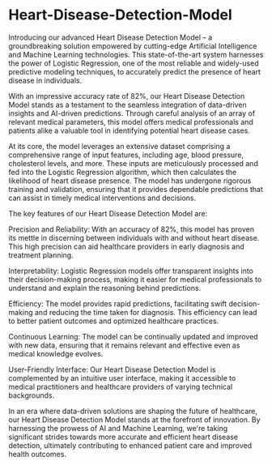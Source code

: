 # Heart-Disease-Detection-Model

Introducing our advanced Heart Disease Detection Model – a groundbreaking solution empowered by cutting-edge Artificial Intelligence and Machine Learning technologies. This state-of-the-art system harnesses the power of Logistic Regression, one of the most reliable and widely-used predictive modeling techniques, to accurately predict the presence of heart disease in individuals.

With an impressive accuracy rate of 82%, our Heart Disease Detection Model stands as a testament to the seamless integration of data-driven insights and AI-driven predictions. Through careful analysis of an array of relevant medical parameters, this model offers medical professionals and patients alike a valuable tool in identifying potential heart disease cases.

At its core, the model leverages an extensive dataset comprising a comprehensive range of input features, including age, blood pressure, cholesterol levels, and more. These inputs are meticulously processed and fed into the Logistic Regression algorithm, which then calculates the likelihood of heart disease presence. The model has undergone rigorous training and validation, ensuring that it provides dependable predictions that can assist in timely medical interventions and decisions.

The key features of our Heart Disease Detection Model are:

Precision and Reliability: With an accuracy of 82%, this model has proven its mettle in discerning between individuals with and without heart disease. This high precision can aid healthcare providers in early diagnosis and treatment planning.

Interpretability: Logistic Regression models offer transparent insights into their decision-making process, making it easier for medical professionals to understand and explain the reasoning behind predictions.

Efficiency: The model provides rapid predictions, facilitating swift decision-making and reducing the time taken for diagnosis. This efficiency can lead to better patient outcomes and optimized healthcare practices.

Continuous Learning: The model can be continually updated and improved with new data, ensuring that it remains relevant and effective even as medical knowledge evolves.

User-Friendly Interface: Our Heart Disease Detection Model is complemented by an intuitive user interface, making it accessible to medical practitioners and healthcare providers of varying technical backgrounds.

In an era where data-driven solutions are shaping the future of healthcare, our Heart Disease Detection Model stands at the forefront of innovation. By harnessing the prowess of AI and Machine Learning, we're taking significant strides towards more accurate and efficient heart disease detection, ultimately contributing to enhanced patient care and improved health outcomes.
